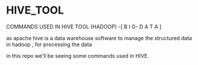 # HIVE_TOOL
COMMANDS USED IN HIVE TOOL (HADOOP) -[ B I G- D A T A ]

as apache hive is a data warehouse software to manage the structured data in hadoop , for processing the data 

in this repo we'll be seeing  some commands used in HIVE.
